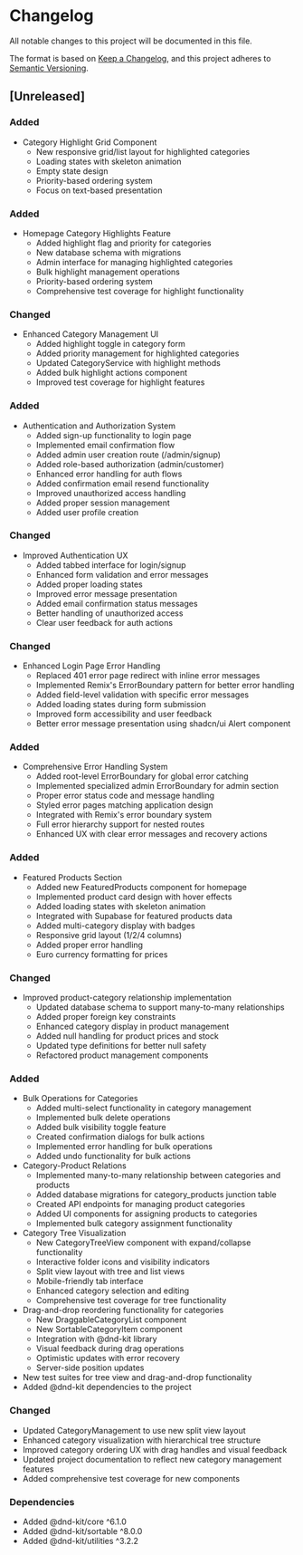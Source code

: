 # Changelog

All notable changes to this project will be documented in this file.

The format is based on [Keep a Changelog](https://keepachangelog.com/en/1.0.0/),
and this project adheres to [Semantic Versioning](https://semver.org/spec/v2.0.0.html).

## [Unreleased]

### Added
- Category Highlight Grid Component
  - New responsive grid/list layout for highlighted categories
  - Loading states with skeleton animation
  - Empty state design
  - Priority-based ordering system
  - Focus on text-based presentation

### Added
- Homepage Category Highlights Feature
  - Added highlight flag and priority for categories
  - New database schema with migrations
  - Admin interface for managing highlighted categories
  - Bulk highlight management operations
  - Priority-based ordering system
  - Comprehensive test coverage for highlight functionality

### Changed
- Enhanced Category Management UI
  - Added highlight toggle in category form
  - Added priority management for highlighted categories
  - Updated CategoryService with highlight methods
  - Added bulk highlight actions component
  - Improved test coverage for highlight features

### Added
- Authentication and Authorization System
  - Added sign-up functionality to login page
  - Implemented email confirmation flow
  - Added admin user creation route (/admin/signup)
  - Added role-based authorization (admin/customer)
  - Enhanced error handling for auth flows
  - Added confirmation email resend functionality
  - Improved unauthorized access handling
  - Added proper session management
  - Added user profile creation

### Changed
- Improved Authentication UX
  - Added tabbed interface for login/signup
  - Enhanced form validation and error messages
  - Added proper loading states
  - Improved error message presentation
  - Added email confirmation status messages
  - Better handling of unauthorized access
  - Clear user feedback for auth actions

### Changed
- Enhanced Login Page Error Handling
  - Replaced 401 error page redirect with inline error messages
  - Implemented Remix's ErrorBoundary pattern for better error handling
  - Added field-level validation with specific error messages
  - Added loading states during form submission
  - Improved form accessibility and user feedback
  - Better error message presentation using shadcn/ui Alert component

### Added
- Comprehensive Error Handling System
  - Added root-level ErrorBoundary for global error catching
  - Implemented specialized admin ErrorBoundary for admin section
  - Proper error status code and message handling
  - Styled error pages matching application design
  - Integrated with Remix's error boundary system
  - Full error hierarchy support for nested routes
  - Enhanced UX with clear error messages and recovery actions

### Added
- Featured Products Section
  - Added new FeaturedProducts component for homepage
  - Implemented product card design with hover effects
  - Added loading states with skeleton animation
  - Integrated with Supabase for featured products data
  - Added multi-category display with badges
  - Responsive grid layout (1/2/4 columns)
  - Added proper error handling
  - Euro currency formatting for prices

### Changed
- Improved product-category relationship implementation
  - Updated database schema to support many-to-many relationships
  - Added proper foreign key constraints
  - Enhanced category display in product management
  - Added null handling for product prices and stock
  - Updated type definitions for better null safety
  - Refactored product management components

### Added
- Bulk Operations for Categories
  - Added multi-select functionality in category management
  - Implemented bulk delete operations
  - Added bulk visibility toggle feature
  - Created confirmation dialogs for bulk actions
  - Implemented error handling for bulk operations
  - Added undo functionality for bulk actions
- Category-Product Relations
  - Implemented many-to-many relationship between categories and products
  - Added database migrations for category_products junction table
  - Created API endpoints for managing product categories
  - Added UI components for assigning products to categories
  - Implemented bulk category assignment functionality
- Category Tree Visualization
  - New CategoryTreeView component with expand/collapse functionality
  - Interactive folder icons and visibility indicators
  - Split view layout with tree and list views
  - Mobile-friendly tab interface
  - Enhanced category selection and editing
  - Comprehensive test coverage for tree functionality
- Drag-and-drop reordering functionality for categories
  - New DraggableCategoryList component
  - New SortableCategoryItem component
  - Integration with @dnd-kit library
  - Visual feedback during drag operations
  - Optimistic updates with error recovery
  - Server-side position updates
- New test suites for tree view and drag-and-drop functionality
- Added @dnd-kit dependencies to the project

### Changed
- Updated CategoryManagement to use new split view layout
- Enhanced category visualization with hierarchical tree structure
- Improved category ordering UX with drag handles and visual feedback
- Updated project documentation to reflect new category management features
- Added comprehensive test coverage for new components

### Dependencies
- Added @dnd-kit/core ^6.1.0
- Added @dnd-kit/sortable ^8.0.0
- Added @dnd-kit/utilities ^3.2.2